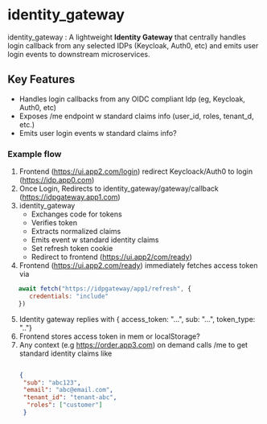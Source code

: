 # identity_gateway
identity_gateway : A lightweight **Identity Gateway** that centrally handles login callback from  any selected IDPs (Keycloak, Auth0, etc) and emits user login events to downstream microservices.


## Key Features
* Handles login callbacks from any OIDC compliant Idp (eg, Keycloak, Auth0, etc)
* Exposes /me endpoint w standard claims info (user_id, roles, tenant_d, etc.)
* Emits user login events w standard claims info?


### Example flow
1. Frontend (https://ui.app2.com/login) redirect Keycloack/Auth0 to login (https://idp.app0.com)
2. Once Login, Redirects to identity_gateway/gateway/callback (https://idpgateway.app1.com)
3. identity_gateway
   * Exchanges code for tokens
   * Verifies token
   * Extracts normalized claims
   * Emits event w standard identity claims
   * Set refresh token cookie
   * Redirect to frontend (https://ui.app2/com/ready)
4. Frontend (https://ui.app2.com/ready) immediately fetches access token via
```js
   await fetch("https://idpgateway/app1/refresh", {
      credentials: "include"
   })
```
5. Identity gateway replies with { access_token: "...", sub: "...", token_type: ".."}
6. Frontend stores access token in mem or localStorage?
7. Any context (e.g https://order.app3.com) on demand calls /me to get standard identity claims like
   ```json
   
   {
    "sub": "abc123",
    "email": "abc@email.com",
    "tenant_id": "tenant-abc",
     "roles": ["customer"]
    }
   

   ```

